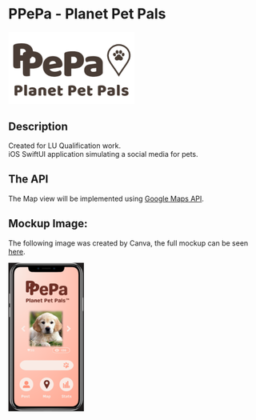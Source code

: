 # PPePa - Planet Pet Pals

<img alt="LogoBig" width="50%" src="LogoBig.png" />

## Description

Created for LU Qualification work. <br />
iOS SwiftUI application simulating a social media for pets.

## The API

The Map view will be implemented using [Google Maps API](https://developers.google.com/maps/documentation/).

## Mockup Image:

The following image was created by Canva, the full mockup can be seen [here](https://www.canva.com/design/DAFxVDoFqGA/EaO7uHrzAGs0BvK-xeTeEg/edit?utm_content=DAFxVDoFqGA&utm_campaign=designshare&utm_medium=link2&utm_source=sharebutton). <br />

<img alt="MainMenu" width="30%" src="MainMenu.png" />
